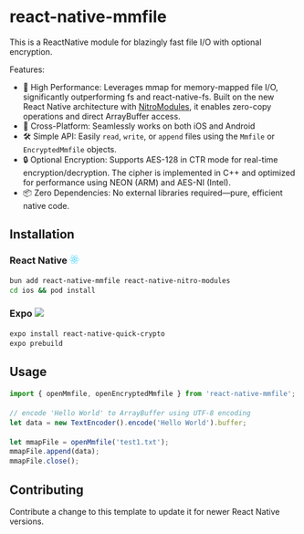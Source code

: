 # react-native-mmfile

This is a ReactNative module for blazingly fast file I/O with optional encryption.

Features:

- 🚀 High Performance: Leverages mmap for memory-mapped file I/O, significantly outperforming fs and react-native-fs.
Built on the new React Native architecture with [NitroModules](https://nitro.margelo.com), it enables zero-copy operations and direct ArrayBuffer access.
- 📱 Cross-Platform: Seamlessly works on both iOS and Android
- 🛠️ Simple API: Easily `read`, `write`, or `append` files using the `Mmfile` or `EncryptedMmfile` objects.
- 🔒 Optional Encryption: Supports AES-128 in CTR mode for real-time encryption/decryption. The cipher is implemented in C++ and optimized for performance using NEON (ARM) and AES-NI (Intel).
- 📦 Zero Dependencies: No external libraries required—pure, efficient native code.

## Installation

<h3>
  React Native  <a href="#"><img src="./docs/img/react-native.png" height="15" /></a>
</h3>

```sh
bun add react-native-mmfile react-native-nitro-modules
cd ios && pod install
```

<h3>
  Expo  <a href="#"><img src="./docs/img/expo.png" height="12" /></a>
</h3>

```sh
expo install react-native-quick-crypto
expo prebuild
```

## Usage

```ts
import { openMmfile, openEncryptedMmfile } from 'react-native-mmfile';

// encode 'Hello World' to ArrayBuffer using UTF-8 encoding
let data = new TextEncoder().encode('Hello World').buffer;

let mmapFile = openMmfile('test1.txt');
mmapFile.append(data);
mmapFile.close();
```

## Contributing

Contribute a change to this template to update it for newer React Native versions.

